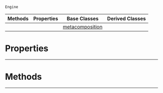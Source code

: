  `Engine`

|Methods|Properties|Base Classes|Derived Classes|
|---|---|---|---|
| | |[metacomposition](https://github.com/zeroengineteam/ZeroDocs/code_reference/class_reference/metacomposition.markdown)| |


 #  Properties


---  
 #  Methods


---  
 

 